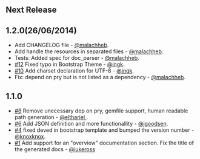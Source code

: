 Next Release
------------

1.2.0(26/06/2014)
-----------------
* Add CHANGELOG file - [@malachheb](https://github.com/malachheb).
* Add handle the resources in separated files - [@malachheb](https://github.com/malachheb).
* Tests: Added spec for doc_parser - [@malachheb](https://github.com/malachheb).
* [#12](https://github.com/malachheb/calamum/pull/12) Fixed typo in Bootstrap Theme - [@ingk](https://github.com/ingk).
* [#10](https://github.com/malachheb/calamum/pull/10) Add charset declaration for UTF-8 - [@ingk](https://github.com/ingk).
* Fix: depend on pry but is not listed as a dependency - [@malachheb](https://github.com/malachheb).

1.1.0 
-----------------

* [#8](https://github.com/malachheb/calamum/pull/8) Remove unecessary dep on pry, gemfile support, human readable path generation - [@elthariel ](https://github.com/elthariel).
* [#6](https://github.com/malachheb/calamum/pull/6) Add JSON definition and more functionallity - [@jgoodsen](https://github.com/jgoodsen).
* [#4](https://github.com/malachheb/calamum/pull/4) fixed deved in bootstrap template and bumped the version number - [@knoxknox](https://github.com/knoxknox).
* [#1](https://github.com/malachheb/calamum/pull/1) Add support for an "overview" documentation section. Fix the title of the generated docs - [@lukeross](https://github.com/lukeross)
